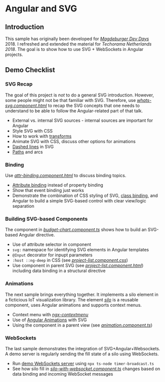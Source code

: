 # Angular and SVG

## Introduction

This sample has originally been developed for [*Magdeburger Dev Days*](https://md-devdays.de/) 2018. I refreshed and extended the material for *Techorama Netherlands 2018*. The goal is to show how to use SVG + WebSockets in Angular projects.

## Demo Checklist

### SVG Recap

The goal of this project is *not* to do a general SVG introduction. However, some people might not be that familiar with SVG. Therefore, use [*whats-svg.component.html*](src/app/whats-svg/whats-svg.component.html) to recap the SVG concepts that one needs to understand to be able to follow the Angular-related part of that talk.

* External vs. internal SVG sources - internal sources are important for Angular
* Style SVG with CSS
* How to work with [transforms](https://developer.mozilla.org/en-US/docs/Web/SVG/Attribute/transform)
* Animate SVG with CSS, discuss other options for animations
* [Dashed lines](https://developer.mozilla.org/en-US/docs/Web/SVG/Attribute/stroke-dasharray) in SVG
* [Paths](https://developer.mozilla.org/en-US/docs/Web/SVG/Tutorial/Paths) and arcs

### Binding

Use [*attr-binding.component.html*](src/app/attr-binding/attr-binding.component.html) to discuss binding topics.

* [Attribute binding](https://angular.io/guide/template-syntax#attribute-binding) instead of property binding
* Show that event binding just works
* Demonstrate the combination of CSS styling of SVG, [class binding](https://angular.io/guide/template-syntax#class-binding), and Angular to build a simple SVG-based control with clear view/logic separation

### Building SVG-based Components

The component in [*budget-chart.component.ts*](src/app/attr-selector/budget-chart/budget-chart.component.ts) shows how to build an SVG-based Angular directive.

* Use of attribute selector in component
* `svg:` namespace for identifying SVG elements in Angular templates
* `@Input` decorator for inpupt parameters
* `:host ::ng-deep` in CSS (see [*project-list.component.css*](src/app/attr-selector/project-list/project-list.component.css))
* Use component in parent SVG (see [*project-list.component.html*](src/app/attr-selector/project-list/project-list.component.html)) including data binding in a structural directive

### Animations

The next sample brings everything together. It implements a silo element in a ficticious IoT visualization library. The element [*silo*](src/app/iot/silo) is a reusable component, uses Angular animations and supports context menus.

* Context menu with [*ngx-contextmenu*](https://github.com/isaacplmann/ngx-contextmenu/)
* Use of [Angular Animations](https://angular.io/guide/animations) with SVG
* Using the component in a parent view (see [*animation.component.ts*](src/app/animation/animation.component.ts))

### WebSockets

The last sample demonstrates the integration of SVG+Angular+Websockets. A demo server is regularly sending the fill state of a silo using WebSockets.

* Run [demo WebSockets server](https://github.com/rstropek/Samples/tree/master/AngularSvgServer) using `npx ts-node timer-broadcast.ts`
* See how silo fill in [*silo-with-websocket.component.ts*](src/app/silo-with-websocket.component/silo-with-websocket.component.ts) changes based on data binding and incoming WebSocket messages
